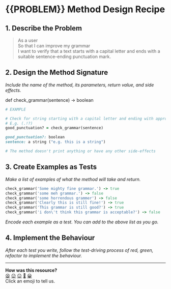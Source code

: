 # {{PROBLEM}} Method Design Recipe

## 1. Describe the Problem

> As a user  
> So that I can improve my grammar  
> I want to verify that a text starts with a capital letter and ends with a
> suitable sentence-ending punctuation mark.

## 2. Design the Method Signature

_Include the name of the method, its parameters, return value, and side effects._

def check_grammar(sentence) -> boolean

```ruby
# EXAMPLE

# Check for string starting with a capital letter and ending with appropriate punctuation.
# E.g. (.!?)
good_punctuation? = check_grammar(sentence)

good_punctuation?: boolean
sentence: a string ("e.g. this is a string")

# The method doesn't print anything or have any other side-effects
```

## 3. Create Examples as Tests

_Make a list of examples of what the method will take and return._

```ruby
check_grammar('Some mighty fine grammar.') -> true
check_grammar('some meh grammar.') -> false
check_grammar('some horrendous grammer') -> false
check_grammar('Clearly this is still fine!') -> true
check_grammar('This grammar is still good?') -> true
check_grammar('i don\'t think this grammar is acceptable?') -> false

```
_Encode each example as a test. You can add to the above list as you go._

## 4. Implement the Behaviour

_After each test you write, follow the test-driving process of red, green, refactor to implement the behaviour._


<!-- BEGIN GENERATED SECTION DO NOT EDIT -->

---

**How was this resource?**  
[😫](https://airtable.com/shrUJ3t7KLMqVRFKR?prefill_Repository=makersacademy%2Fgolden-square&prefill_File=resources%2Fsingle_method_recipe_template.md&prefill_Sentiment=😫) [😕](https://airtable.com/shrUJ3t7KLMqVRFKR?prefill_Repository=makersacademy%2Fgolden-square&prefill_File=resources%2Fsingle_method_recipe_template.md&prefill_Sentiment=😕) [😐](https://airtable.com/shrUJ3t7KLMqVRFKR?prefill_Repository=makersacademy%2Fgolden-square&prefill_File=resources%2Fsingle_method_recipe_template.md&prefill_Sentiment=😐) [🙂](https://airtable.com/shrUJ3t7KLMqVRFKR?prefill_Repository=makersacademy%2Fgolden-square&prefill_File=resources%2Fsingle_method_recipe_template.md&prefill_Sentiment=🙂) [😀](https://airtable.com/shrUJ3t7KLMqVRFKR?prefill_Repository=makersacademy%2Fgolden-square&prefill_File=resources%2Fsingle_method_recipe_template.md&prefill_Sentiment=😀)  
Click an emoji to tell us.

<!-- END GENERATED SECTION DO NOT EDIT -->
